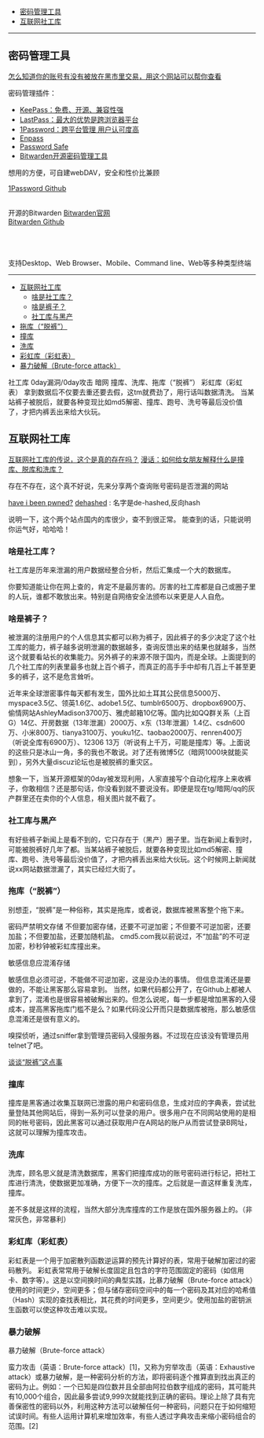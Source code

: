 - [密码管理工具](#密码管理工具)
- [互联网社工库](#互联网社工库)


---------------------------------------------------------------------------------------------------------------------
## 密码管理工具


[怎么知道你的账号有没有被放在黑市里交易，用这个网站可以帮你查看](https://haveibeenpwned.com/)  

密码管理插件：
- [KeePass：免费、开源、兼容性强](https://keepass.info/)
- [LastPass：最大的优势是跨浏览器平台](https://www.lastpass.com/)
- [1Password：跨平台管理 用户认可度高](https://1password.com/zh-cn/)
- [Enpass](https://www.enpass.io/)
- [Password Safe](https://pwsafe.org/)
- [Bitwarden开源密码管理工具](https://bitwarden.com/)

想用的方便，可自建webDAV，安全和性价比兼顾


[1Password Github](https://github.com/1Password)  
[]()  
[]()  


开源的Bitwarden
[Bitwarden官网](https://bitwarden.com/)  
[Bitwarden Github](https://github.com/bitwarden)  
[]()  
[]()  
[]()  
[]()  

支持Desktop、Web Browser、Mobile、Command line、Web等多种类型终端



---------------------------------------------------------------------------------------------------------------------
- [互联网社工库](#互联网社工库)
  - [啥是社工库？](#啥是社工库？)
  - [啥是裤子？](#啥是裤子？)
  - [社工库与黑产](#社工库与黑产)
- [拖库（“脱裤”）](#拖库（“脱裤”）)
- [撞库](#撞库)
- [洗库](#洗库)
- [彩虹库（彩虹表）](#彩虹库（彩虹表）)
- [暴力破解（Brute-force attack）](#暴力破解)


社工库
0day漏洞/0day攻击
暗网
撞库、洗库、拖库（“脱裤”）
彩虹库（彩虹表）
拿到数据后不仅要去重还要去假，这tm就费劲了，用行话叫数据清洗。
当某站裤子被脱后，就要各种变现比如md5解密、撞库、跑号、洗号等最后没价值了，才把内裤丢出来给大伙玩。




## 互联网社工库

[互联网社工库的传说，这个是真的存在吗？](https://www.zhihu.com/question/27024854)
[漫话：如何给女朋友解释什么是撞库、脱库和洗库？](https://juejin.cn/post/6844904101092786183)

存在不存在，这个真不好说，先来分享两个查询账号密码是否泄漏的网站

[have i been pwned?](https://haveibeenpwned.com/)
[dehashed](https://dehashed.com/) : 名字是de-hashed,反向hash

说明一下，这个两个站点国内的库很少，查不到很正常。
能查到的话，只能说明你运气好，哈哈哈！



### 啥是社工库？

社工库是历年来泄漏的用户数据经整合分析，然后汇集成一个大的数据库。

你要知道能让你在网上查的，肯定不是最厉害的。厉害的社工库都是自己或圈子里的人玩，谁都不敢放出来。特别是自网络安全法颁布以来更是人人自危。



### 啥是裤子？

被泄漏的注册用户的个人信息其实都可以称为裤子，因此裤子的多少决定了这个社工库的能力，裤子越多说明泄漏的数据越多，查询反馈出来的结果也就越多，当然这个就要看站长的收集能力。另外裤子的来源不限于国内，而是全球。上面提到的几个社工库的列表里最多也就上百个裤子，而真正的高手手中却有几百上千甚至更多的裤子，这不是危言耸听。

近年来全球泄密事件每天都有发生，国外比如土耳其公民信息5000万、myspace3.5亿、领英1.6亿、adobe1.5亿、tumblr6500万、dropbox6900万、偷情网站AshleyMadison3700万、雅虎邮箱10亿等。国内比如QQ群关系（上百G）14亿、开房数据（13年泄漏）2000万、x东（13年泄漏）1.4亿、csdn600万、小米800万、tianya3100万、youku1亿、taobao2000万、renren400万（听说全库有6900万）、12306 13万（听说有上千万，可能是撞库）等。上面说的这些只是冰山一角，多的我也不敢说。对了还有微博5亿（暗网1000块就能买到），另外大量discuz论坛也是被脱裤的重灾区。

想象一下，当某开源框架的0day被发现利用，人家直接写个自动化程序上来收裤子，你敢相信？还是那句话，你没看到就不要说没有。即便是现在tg/暗网/qq的灰产群里还在卖你的个人信息，相关图片就不截了。



### 社工库与黑产

有好些裤子新闻上是看不到的，它只存在于（黑产）圈子里。当在新闻上看到时，可能被脱裤好几年了都。当某站裤子被脱后，就要各种变现比如md5解密、撞库、跑号、洗号等最后没价值了，才把内裤丢出来给大伙玩。这个时候网上新闻就说xx网站数据泄漏了，其实已经烂大街了。



### 拖库（“脱裤”）

别想歪，“脱裤”是一种俗称，其实是拖库，或者说，数据库被黑客整个拖下来。

密码严禁明文存储
不但要加密存储，还要不可逆加密；不但要不可逆加密，还要加盐；不但要加盐，还要加随机盐。
cmd5.com我以前说过，不“加盐”的不可逆加密，秒秒钟被彩虹库撞出来。


敏感信息应混淆存储

敏感信息必须可逆，不能做不可逆加密，这是没办法的事情。
但信息混淆还是要做的，不能让黑客那么容易拿到。
当然，如果代码都公开了，在Github上都被人拿到了，混淆也是很容易被破解出来的。但怎么说呢，每一步都是增加黑客的入侵成本，提高黑客拖库门槛不是么？如果代码没公开而只是数据库被拖，那么敏感信息混淆还是很有意义的。


嗅探侦听，通过sniffer拿到管理员密码入侵服务器。不过现在应该没有管理员用telnet了吧。


[谈谈“脱裤”这点事](https://www.huxiu.com/article/259889.html)



### 撞库
撞库是黑客通过收集互联网已泄露的用户和密码信息，生成对应的字典表，尝试批量登陆其他网站后，得到一系列可以登录的用户。很多用户在不同网站使用的是相同的帐号密码，因此黑客可以通过获取用户在A网站的账户从而尝试登录B网址，这就可以理解为撞库攻击。



### 洗库

洗库，顾名思义就是清洗数据库，黑客们把撞库成功的账号密码进行标记，把社工库进行清洗，使数据更加准确，方便下一次的撞库。之后就是一直这样重复洗库，撞库。

差不多就是这样的流程，当然大部分洗库撞库的工作是放在国外服务器上的。（非常灰色，非常暴利）




### 彩虹库（彩虹表）

彩虹表是一个用于加密散列函数逆运算的预先计算好的表，常用于破解加密过的密码散列。 彩虹表常常用于破解长度固定且包含的字符范围固定的密码（如信用卡、数字等）。这是以空间换时间的典型实践，比暴力破解（Brute-force attack）使用的时间更少，空间更多；但与储存密码空间中的每一个密码及其对应的哈希值（Hash）实现的查找表相比，其花费的时间更多，空间更少。使用加盐的密钥派生函数可以使这种攻击难以实现。





### 暴力破解

暴力破解（Brute-force attack）

蛮力攻击（英语：Brute-force attack）[1]，又称为穷举攻击（英语：Exhaustive attack）或暴力破解，是一种密码分析的方法，即将密码逐个推算直到找出真正的密码为止。例如：一个已知是四位数并且全部由阿拉伯数字组成的密码，其可能共有10,000个组合，因此最多尝试9,999次就能找到正确的密码。理论上除了具有完善保密性的密码以外，利用这种方法可以破解任何一种密码，问题只在于如何缩短试误时间。有些人运用计算机来增加效率，有些人透过字典攻击来缩小密码组合的范围。[2]


